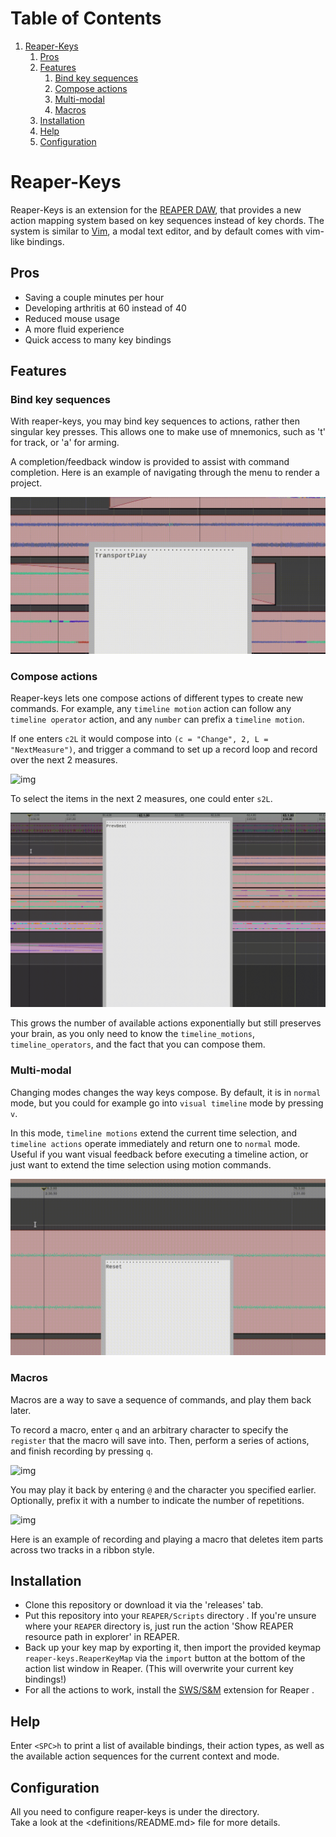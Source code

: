 
# Table of Contents

1.  [Reaper-Keys](#org2d2e474)
    1.  [Pros](#orgce92733)
    2.  [Features](#org201ca46)
        1.  [Bind key sequences](#orgf7d111f)
        2.  [Compose actions](#org7ed8b3c)
        3.  [Multi-modal](#org12ab66a)
        4.  [Macros](#org9cae087)
    3.  [Installation](#org1c3b4a3)
    4.  [Help](#orgf08f4b7)
    5.  [Configuration](#orgb56d37f)


<a id="org2d2e474"></a>

# Reaper-Keys

Reaper-Keys is an extension for the [REAPER DAW](https://www.reaper.fm/), that provides a new action
mapping system based on key sequences instead of key chords. The system is 
similar to [Vim](https://en.wikipedia.org/wiki/Vim_%28text_editor%29), a modal text editor, and by default comes with vim-like bindings. 


<a id="orgce92733"></a>

## Pros

-   Saving a couple minutes per hour
-   Developing arthritis at 60 instead of 40
-   Reduced mouse usage
-   A more fluid experience
-   Quick access to many key bindings


<a id="org201ca46"></a>

## Features


<a id="orgf7d111f"></a>

### Bind key sequences

With reaper-keys, you may bind key sequences to actions, rather then singular
key presses. This allows one to make use of mnemonics, such as 't' for track,
or 'a' for arming.

A completion/feedback window is provided to assist with command completion. Here
is an example of navigating through the menu to render a project.

![img](img/save.gif)


<a id="org7ed8b3c"></a>

### Compose actions

Reaper-keys  lets one compose actions of different types to create new commands.
For example, any `timeline motion`  action can follow any  `timeline operator`
action, and any `number` can prefix a `timeline motion`.

If one enters `c2L` it would compose into `(c = "Change", 2, L = "NextMeasure")`,
and trigger a command to set up a record loop and record over the next 2 measures.

![img](img/change.gif)

To select the items in the next 2  measures, one could enter `s2L`.

![img](img/select.gif)

This grows the number of available actions exponentially but still preserves your
brain, as you only need to know the `timeline_motions`, `timeline_operators`, and
the fact that you can compose them. 


<a id="org12ab66a"></a>

### Multi-modal

Changing modes changes the way keys compose. By default, it is in `normal` mode, but you could for example go into `visual timeline` mode by pressing `v`.

In this mode, `timeline motions` extend the current time selection, and `timeline
actions` operate immediately and return one to `normal` mode. Useful if you want
visual feedback before executing a timeline action, or just want to extend the
time selection using motion commands.

![img](img/mode.gif)


<a id="org9cae087"></a>

### Macros

Macros are a way to save a sequence of commands, and play them back later.

To record a macro, enter `q` and an arbitrary character to specify the `register` that
the macro will save into. Then, perform a series of actions, and finish
recording by pressing `q`. 

![img](img/rec_macro.gif)

You may play it back by entering `@` and the character you specified earlier.
Optionally, prefix it with a number to indicate the number of repetitions.

![img](img/play_macro.gif)

Here is an example of recording and playing a macro that deletes item parts across
two tracks in a ribbon style.


<a id="org1c3b4a3"></a>

## Installation

-   Clone this repository or download it via the 'releases' tab.
-   Put this repository into your  `REAPER/Scripts`  directory . If you're unsure where your `REAPER` directory is, just run the action 'Show REAPER resource path in explorer' in REAPER.
-   Back up your key map by exporting it, then import the provided keymap `reaper-keys.ReaperKeyMap` via the `import` button at the bottom of the action list window in Reaper. (This will overwrite your current key bindings!)
-   For all the actions to work, install the [SWS/S&M](https://sws-extension.org/)  extension for Reaper .


<a id="orgf08f4b7"></a>

## Help

Enter `<SPC>h` to print a list of available bindings, their action types, as well as the available
action sequences for the current context and mode.


<a id="orgb56d37f"></a>

## Configuration

All you need to configure reaper-keys is under the <definitions/> directory.  
Take a look at the <definitions/README.md> file for more details.

